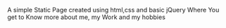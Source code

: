 A simple Static Page created using html,css and basic jQuery Where You get to Know more about me, my Work and my hobbies  
